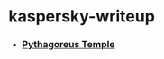 # kaspersky-writeup

- ### [Pythagoreus Temple](https://github.com/pedrobruneli/ctf-kaspersky-writeup-2025/blob/main/Pythagoreus%20Temple.md)
